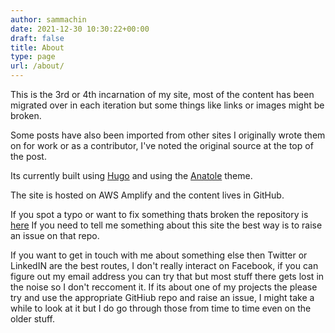 ```yaml
---
author: sammachin
date: 2021-12-30 10:30:22+00:00
draft: false
title: About
type: page
url: /about/
---
```



This is the 3rd or 4th incarnation of my site, most of the content has been migrated over in each iteration but some things like links or images might be broken.

Some posts have also been imported from other sites I originally wrote them on for work or as a contributor, I've noted the original source at the top of the post. 

Its currently built using [Hugo](https://gohugo.io/) and using the [Anatole](https://github.com/lxndrblz/anatole) theme.

The site is hosted on AWS Amplify and the content lives in GitHub.

If you spot a typo or want to fix something thats broken the repository is [here](https://github.com/sammachin/sammachin.com) If you need to tell me something about this site the best way is to raise an issue on that repo.

If you want to get in touch with me about something else then Twitter or LinkedIN are the best routes, I don't really interact on Facebook, if you can figure out my email address you can try that but most stuff there gets lost in the noise so I don't reccoment it.
If its about one of my projects the please try and use the appropriate GitHiub repo and raise an issue, I might take a while to look at it but I do go through those from time to time even on the older stuff.
